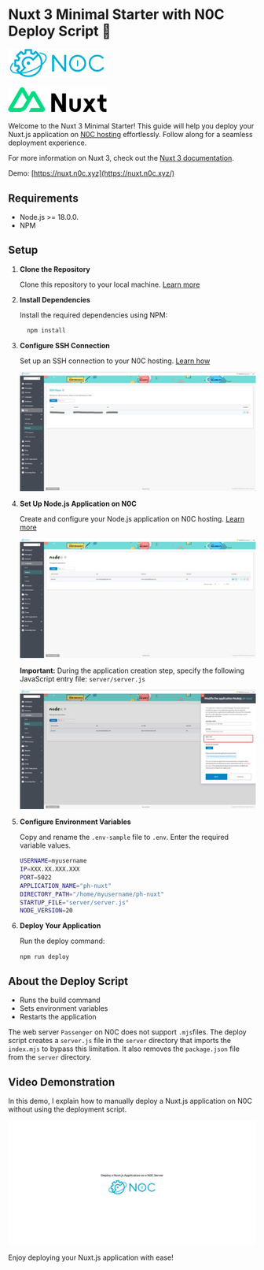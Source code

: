# Nuxt 3 Minimal Starter with N0C Deploy Script 🚀

<div>
   <img src="public/img/noc-logo.svg" width="200" alt="N0C">
</div>
<br>
<div>
   <img src="public/img/nuxt-logo1.svg" width="200" alt="Nuxt 3">
</div>
<br>
Welcome to the Nuxt 3 Minimal Starter! This guide will help you deploy your Nuxt.js application on <a href="https://www.planethoster.com/en/World-Hosting">N0C hosting</a>  effortlessly. Follow along for a seamless deployment experience. 

For more information on Nuxt 3, check out the [Nuxt 3 documentation](https://nuxt.com/docs/getting-started/introduction).

Demo: [https://nuxt.n0c.xyz](https://nuxt.n0c.xyz/)

## Requirements

- Node.js >= 18.0.0.
- NPM

## Setup

1. **Clone the Repository**

   Clone this repository to your local machine. [Learn more](https://docs.github.com/en/github/creating-cloning-and-archiving-repositories/cloning-a-repository-from-github/cloning-a-repository)

2. **Install Dependencies**

   Install the required dependencies using NPM:

   ```bash
     npm install
   ```
   
3. **Configure SSH Connection**

   Set up an SSH connection to your N0C hosting. [Learn how](https://kb.n0c.com/en/knowledge-base/how-to-create-an-ssh-key-and-connect-to-an-account/)

   ![img.png](doc/img.png)

4. **Set Up Node.js Application on N0C**

   Create and configure your Node.js application on N0C hosting. [Learn more](https://kb.n0c.com/en/knowledge-base/nodejs-application-management/)
   
   ![img.png](doc/img1.png)

   **Important:** During the application creation step, specify the following JavaScript entry file:
   `server/server.js`

   ![img.png](doc/img2.png)

5. **Configure Environment Variables**

   Copy and rename the `.env-sample` file to `.env`. Enter the required variable values.

   ```bash
   USERNAME=myusername
   IP=XXX.XX.XXX.XXX
   PORT=5022
   APPLICATION_NAME="ph-nuxt"
   DIRECTORY_PATH="/home/myusername/ph-nuxt"
   STARTUP_FILE="server/server.js"
   NODE_VERSION=20
   ```

6. **Deploy Your Application**

   Run the deploy command:

   `npm run deploy`

## About the Deploy Script
- Runs the build command
- Sets environment variables
- Restarts the application

The web server `Passenger` on N0C does not support `.mjs`files.
The deploy script creates a `server.js` file in the `server` directory that imports the `index.mjs` to bypass this limitation.
It also removes the `package.json` file from the `server` directory.

## Video Demonstration

In this demo, I explain how to manually deploy a Nuxt.js application on N0C without using the deployment script.

<a href="https://vimeo.com/1011383078/6f7d832d96?ts=0&share=copy" target="_blank">
  <img src="doc/deploy-nuxtjs-demo.jpg" alt="Watch the video">
</a>

Enjoy deploying your Nuxt.js application with ease!
